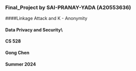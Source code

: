 ### Final_Project by SAI-PRANAY-YADA (A20553636)

####Linkage Attack and K - Anonymity

#### Data Privacy and Security\

#### CS 528

#### Gong Chen

#### Summer 2024

